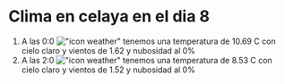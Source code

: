 # Clima en celaya en el dia 8

1. A las 0:0 !["icon weather"](http://openweathermap.org/img/w/01n.png) tenemos una temperatura de 10.69 C con cielo claro y  vientos de 1.62 y nubosidad al 0%
1. A las 2:0 !["icon weather"](http://openweathermap.org/img/w/01n.png) tenemos una temperatura de 8.53 C con cielo claro y  vientos de 1.52 y nubosidad al 0%
